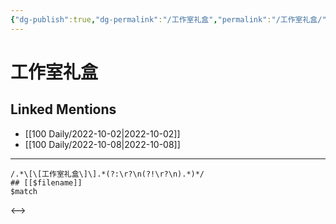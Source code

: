 ```yaml
---
{"dg-publish":true,"dg-permalink":"/工作室礼盒","permalink":"/工作室礼盒/"}
---
```


# 工作室礼盒

## Linked Mentions
- [[100 Daily/2022-10-02\|2022-10-02]]
- [[100 Daily/2022-10-08\|2022-10-08]]


---

```expander
/.*\[\[工作室礼盒\]\].*(?:\r?\n(?!\r?\n).*)*/
## [[$filename]]
$match
```

<-->
